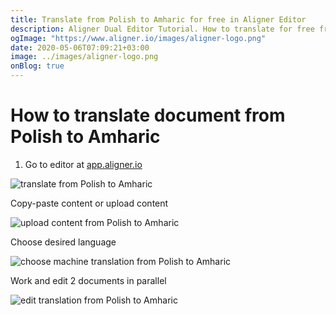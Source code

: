 ```yaml
---
title: Translate from Polish to Amharic for free in Aligner Editor
description: Aligner Dual Editor Tutorial. How to translate for free from Polish to Amharic. Aligner is multilingual document management platform. 
ogImage: "https://www.aligner.io/images/aligner-logo.png"
date: 2020-05-06T07:09:21+03:00
image: ../images/aligner-logo.png
onBlog: true
---
```


# How to translate document from Polish to Amharic

1. Go to editor at [app.aligner.io](https://app.aligner.io "Aligner App web page")

![translate from Polish to Amharic](../aligner-blank-editor.png "translate from Polish to Amharic")

Copy-paste content or upload content

![upload content from Polish to Amharic](../aligner-uploaded-document.png "upload content from Polish to Amharic")

Choose desired language

![choose machine translation from Polish to Amharic](../aligner-language-dropdown.png "choose machine translation from Polish to Amharic")

Work and edit 2 documents in parallel

![edit translation from Polish to Amharic](../aligner-double-sitded-editor.png "edit translation from Polish to Amharic")

